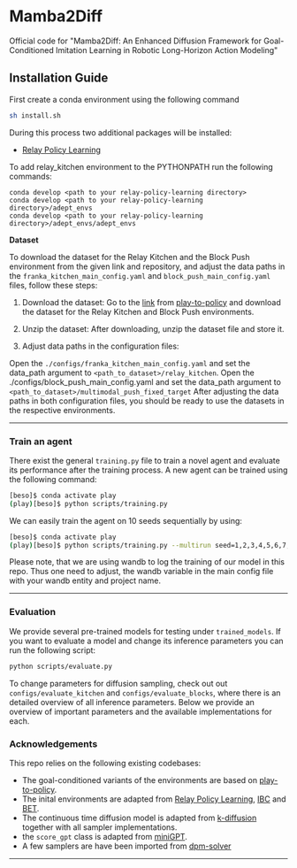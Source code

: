 # Mamba2Diff

Official code for "Mamba2Diff: An Enhanced Diffusion Framework for Goal-Conditioned Imitation Learning in Robotic Long-Horizon Action Modeling" 

## Installation Guide

First create a conda environment using the following command

```bash
sh install.sh
```

During this process two additional packages will be installed:

- [Relay Policy Learning](https://github.com/google-research/relay-policy-learning)

To add relay_kitchen environment to the PYTHONPATH run the following commands:

```
conda develop <path to your relay-policy-learning directory>
conda develop <path to your relay-policy-learning directory>/adept_envs
conda develop <path to your relay-policy-learning directory>/adept_envs/adept_envs
```

**Dataset**

To download the dataset for the Relay Kitchen and the Block Push environment from the given link and repository, and adjust the data paths in the ```franka_kitchen_main_config.yaml``` and ```block_push_main_config.yaml``` files, follow these steps:

1. Download the dataset: Go to the [link](https://osf.io/q3dx2/) from [play-to-policy](https://github.com/jeffacce/play-to-policy) and download the dataset for the Relay Kitchen and Block Push environments.

2. Unzip the dataset: After downloading, unzip the dataset file and store it.

3. Adjust data paths in the configuration files:

Open the ```./configs/franka_kitchen_main_config.yaml``` and set the data_path argument to ```<path_to_dataset>/relay_kitchen```.
Open the ./configs/block_push_main_config.yaml and set the data_path argument to ```<path_to_dataset>/multimodal_push_fixed_target```
After adjusting the data paths in both configuration files, you should be ready to use the datasets in the respective environments.

---

### Train an agent

There exist the general ```training.py``` file to train a novel agent and evaluate its performance after
the training process. 
A new agent can be trained using the following command:

```bash
[beso]$ conda activate play 
(play)[beso]$ python scripts/training.py 
```
We can easily train the agent on 10 seeds sequentially by using:
```bash
[beso]$ conda activate play 
(play)[beso]$ python scripts/training.py --multirun seed=1,2,3,4,5,6,7,8,9,10
```

Please note, that we are using wandb to log the training of our model in this repo. Thus one need to adjust, the 
wandb variable in the main config file with your wandb entity and project name. 

---

### Evaluation

We provide several pre-trained models for testing under ```trained_models```.
If you want to evaluate a model and change its inference parameters you can run the following script:
```bash
python scripts/evaluate.py
```
To change parameters for diffusion sampling, check out out ```configs/evaluate_kitchen``` and ```configs/evaluate_blocks```, where there is an detailed overview of all inference parameters. Below we provide an overview of important parameters and the available implementations for each. 


### Acknowledgements

This repo relies on the following existing codebases:

- The goal-conditioned variants of the environments are based on [play-to-policy](https://github.com/jeffacce/play-to-policy).
- The inital environments are adapted from [Relay Policy Learning](https://github.com/google-research/relay-policy-learning), [IBC](https://github.com/google-research/ibc) and [BET](https://github.com/notmahi/bet).
- The continuous time diffusion model is adapted from [k-diffusion](https://github.com/crowsonkb/k-diffusion) together with all sampler implementations. 
- the ```score_gpt``` class is adapted from [miniGPT](https://github.com/karpathy/minGPT).
- A few samplers are have been imported from [dpm-solver](https://github.com/LuChengTHU/dpm-solver)

---
